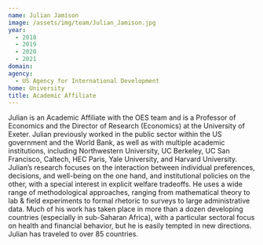 ```yaml
---
name: Julian Jamison
image: /assets/img/team/Julian_Jamison.jpg
year: 
  - 2018
  - 2019
  - 2020
  - 2021
domain:
agency:
  - US Agency for International Development
home: University
title: Academic Affiliate
---
```


Julian is an Academic Affiliate with the OES team and is a Professor of Economics and the Director of Research (Economics) at the University of Exeter. Julian previously  worked in the public sector within the US government and the World Bank, as well as with multiple academic institutions, including Northwestern University, UC Berkeley, UC San Francisco, Caltech, HEC Paris, Yale University, and Harvard University. Julian’s research focuses on the interaction between individual preferences, decisions, and well-being on the one hand, and institutional policies on the other, with a special interest in explicit welfare tradeoffs. He uses a wide range of methodological approaches, ranging from mathematical theory to lab & field experiments to formal rhetoric to surveys to large administrative data. Much of his work has taken place in more than a dozen developing countries (especially in sub-Saharan Africa), with a particular sectoral focus on health and financial behavior, but he is easily tempted in new directions. Julian has traveled to over 85 countries.
